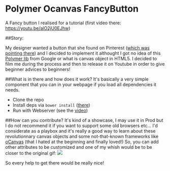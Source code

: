 # Polymer Ocanvas FancyButton
A Fancy button I realised for a tutorial (first video there: https://youtu.be/alO2jU0EJhw)

##Story:

My designer wanted a button that she found on Pinterest ([which was pointing there]()) and I decided to implement it althought I got no idea of this [Polymer lib](https://www.polymer-project.org) from Google or what is canvas object in HTML5.
I decided to film me during the process and then to release it on Youtube in order to give beginner advices to beginners!

##What is in there and how does it work?
It's basically a very simple component that you can in your webpage if you load all dependencies it needs.
* Clone the repo
* Install deps via `bower install` ([there](www.bower.io))
* Run with Webserver (see the [video](https://youtu.be/alO2jU0EJhw))

##How can you contribute?
It's kind of a showcase, I may use it in Prod but I do not recommend it if you want to support some old browsers etc... I'd considerate as a playbox and it's really a good way to learn about these revolutionnary canvas objects and some not-that-known frameworks like [oCanvas](http://www.ocanvas.org/) (that I hated at the beginning and finally loved!)
So, you can add other attributes to be customized and one of my whish would be to be closer to the original gif:
![](https://d13yacurqjgara.cloudfront.net/users/16417/screenshots/1828753/woah.gif)

So every help to get there would be really nice!
